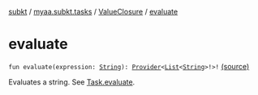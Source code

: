 [subkt](../../index.md) / [myaa.subkt.tasks](../index.md) / [ValueClosure](index.md) / [evaluate](./evaluate.md)

# evaluate

`fun evaluate(expression: `[`String`](https://kotlinlang.org/api/latest/jvm/stdlib/kotlin/-string/index.html)`): `[`Provider`](https://docs.gradle.org/current/javadoc/org/gradle/api/provider/Provider.html)`<`[`List`](https://kotlinlang.org/api/latest/jvm/stdlib/kotlin.collections/-list/index.html)`<`[`String`](https://kotlinlang.org/api/latest/jvm/stdlib/kotlin/-string/index.html)`>!>!` [(source)](https://github.com/Myaamori/SubKt/blob/0.1.12/src/main/kotlin/myaa/subkt/tasks/tasks.kt#L491)

Evaluates a string. See [Task.evaluate](../org.gradle.api.-task/evaluate.md).

